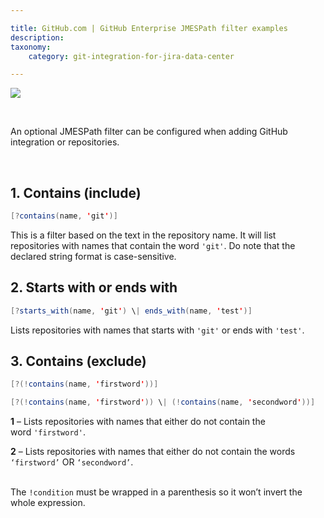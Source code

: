 ```yaml
---

title: GitHub.com | GitHub Enterprise JMESPath filter examples
description:
taxonomy:
    category: git-integration-for-jira-data-center

---
```

![](/wp-content/uploads/gij-github-mobile-logo-dark.png)

<br>

An optional JMESPath filter can be configured when adding GitHub integration or repositories.

<br>

## 1\. Contains (include)

```java
[?contains(name, 'git')]
```

This is a filter based on the text in the repository name. It will list repositories with names that contain the word `'git'`. Do note that the declared string format is case-sensitive.

## 2\. Starts with or ends with

```java
[?starts_with(name, 'git') \| ends_with(name, 'test')]
```

Lists repositories with names that starts with `'git'` or ends with `'test'`.

## 3\. Contains (exclude)

```java
[?(!contains(name, 'firstword'))]

[?(!contains(name, 'firstword')) \| (!contains(name, 'secondword'))]
```

**1** – Lists repositories with names that either do not contain the word `'firstword'`.

**2** – Lists repositories with names that either do not contain the words `‘firstword’` OR `‘secondword’`.

<br>

<div class="bbb-callout bbb--note">
    <div class="irow">
    <div class="ilogobox">
        <span class="logoimg"></span>
    </div>
    <div class="imsgbox">
        The <code>!condition</code> must be wrapped in a parenthesis so it won’t invert the whole expression.
    </div>
    </div>
</div>

